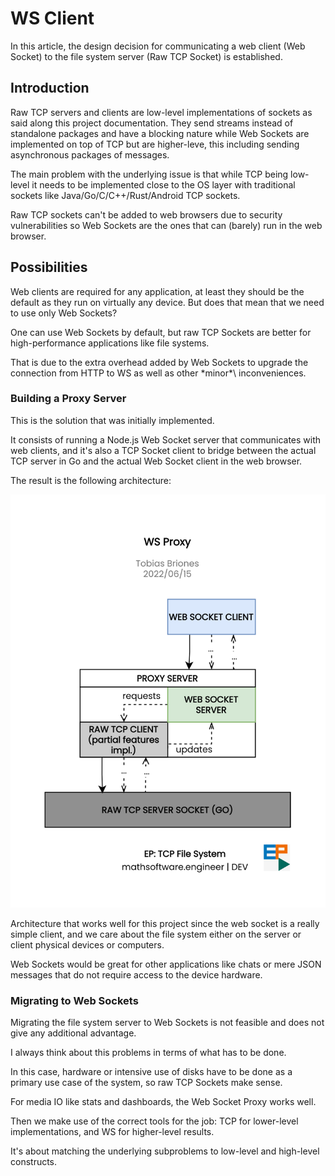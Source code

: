 <!-- Copyright (c) 2022 Tobias Briones. All rights reserved. -->
<!-- SPDX-License-Identifier: BSD-3-Clause -->
<!-- This file is part of https://github.com/tobiasbriones/ep-tcp-file-system -->

# WS Client

In this article, the design decision for communicating a web client (Web Socket)
to the file system server (Raw TCP Socket) is established.

## Introduction

Raw TCP servers and clients are low-level implementations of sockets as said
along this project documentation. They send streams instead of standalone
packages and have a blocking nature while Web Sockets are implemented on top of
TCP but are higher-leve, this including sending asynchronous packages of
messages.

The main problem with the underlying issue is that while TCP being low-level
it needs to be implemented close to the OS layer with traditional sockets like
Java/Go/C/C++/Rust/Android TCP sockets.

Raw TCP sockets can't be added to web browsers due to security vulnerabilities
so Web Sockets are the ones that can (barely) run in the web browser.

## Possibilities

Web clients are required for any application, at least they should be the
default as they run on virtually any device. But does that mean that we need
to use only Web Sockets?

One can use Web Sockets by default, but raw TCP Sockets are better for
high-performance applications like file systems.

That is due to the extra overhead added by Web Sockets to upgrade the connection
from HTTP to WS as well as other \*minor*\ inconveniences.

### Building a Proxy Server

This is the solution that was initially implemented.

It consists of running a Node.js Web Socket server that communicates with web
clients, and it's also a TCP Socket client to bridge between the actual TCP
server in Go and the actual Web Socket client in the web browser.

The result is the following architecture:

![WS Proxy](ws-proxy.svg)

Architecture that works well for this project since the web socket is a really
simple client, and we care about the file system either on the server or client
physical devices or computers.

Web Sockets would be great for other applications like chats or mere JSON
messages that do not require access to the device hardware.

### Migrating to Web Sockets

Migrating the file system server to Web Sockets is not feasible and does not
give any additional advantage.

I always think about this problems in terms of what has to be done.

In this case, hardware or intensive use of disks have to be done as a primary
use case of the system, so raw TCP Sockets make sense.

For media IO like stats and dashboards, the Web Socket Proxy works well.

Then we make use of the correct tools for the job: TCP for lower-level
implementations, and WS for higher-level results.

It's about matching the underlying subproblems to low-level and high-level
constructs.
